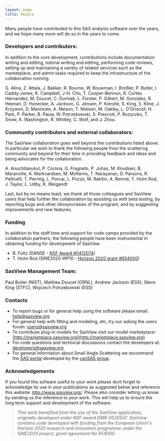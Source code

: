 ```yaml
---
layout: page
title: People
---
```


Many people have contributed to this SAS analysis software over the years, and we hope many more will do so in the years to come.

### Developers and contributors:
In addition to the core development, contributions include documentation writing and editing, tutorial writing and editing, performing code reviews, setting up and maintaining a variety of related services such as the marketplace, and admin tasks required to keep the infrastructure of the collaboration running.

G. Alina, Z. Attala, J. Bakker, R. Bourne, W. Bouwman, I. Breßler, P. Butler, I. Caddy-Jones, K. Campbell, J-H. Cho, T. Cooper-Bennun, R. Cortes Hernandez, M. Doucet, C. Durniak, L. Forster, P. Gilbert, M. Gonzalez, R. Heenan, D. Honecker, A. Jackson, G. Jensen, P. Kienzle, S. King, S. Kline, J. Krzywon, D. Mannicke, A. Nelson, T. Nielsen, M. Oakley, L. O'Driscoll, H. Park, P. Parker, B. Pauw, W. Potrzebowski,  S. Prescott, P. Rozyczko, T. Snow, A. Washington, R. Whitley, C. Wolf, and J. Zhou.

### Community contributors and external collaborators:
The SasView collaboration goes well beyond the contributions listed above. In particular we wish to thank the following people from the scattering community and beyond for their time in providing feedback and ideas and being advocates for the collaboration.

A. Anuchitanukul, P. Corona, G. Fragneto, P. Juhas, M. Knudsen, B. Maranville, A. Markvardsen,  M. McKerns, T. Narayanan, D. Parsons, R. Pellicelli, T. Perring, L. Porcar, L. Pozzo, M. Rakitin, A. Rennie, T. Holm Rod, J. Taylor, L. Udby, K. Weigandt

Last, but by no means least, we thank all those colleagues and SasView users that help further the collaboration by assisting us with beta testing, by reporting bugs and other idiosyncrasies of the program, and by suggesting improvements and new features.

### Funding
In addition to the staff time and support for code camps provided by the collaboration partners, the following people have been instrumental in obtaining funding for development of SasView.
 - B. Fultz (DANSE - <a href="https://www.nsf.gov/awardsearch/showAward?AWD_ID=0412074">NSF Award #0412074</a>)
 - T. Holm Rod (SINE2020 WP10 - <a href="https://cordis.europa.eu/project/rcn/198195/factsheet/en">Horizon 2020 grant #654000</a>)

### SasView Management Team:
Paul Butler (NIST), Mathieu Doucet (ORNL), Andrew Jackson (ESS), Steve King (STFC), Wojciech Potrzebowski (ESS)


### Contacts

*   To report bugs or for general help using the software please email: [help@sasview.org](mailto:help@sasview.org)
*   For general help with fitting and modeling, etc, try our asking the users forum: [users@sasview.org](mailto:users@sasview.org)
*   To contribute plug-in models for SasView visit our model marketplace: [http://marketplace.sasview.org](http://marketplace.sasview.org)
*   For code questions and technical discussions contact the developers at: [developers@sasview.org](mailto:developers@sasview.org)
*   For general information about Small Angle Scattering we recommend the [SAS portal](http://smallangle.org) developed by the [canSAS group](http://www.cansas.org).

### Acknowledgements

If you found this sofware useful to your work please dont forget to acknowledge its use in your publications as suggested below and reference this website: _http://www.sasview.org/_. Please also consider letting us know by sending us the reference to your work. This will help us to ensure the long term support and development of the software.

> _This work benefited from the use of the SasView application, originally developed under NSF award DMR-0520547. SasView contains code developed with funding from the European Union's Horizon 2020 research and innovation programme under the SINE2020 project, grant agreement No 654000._

